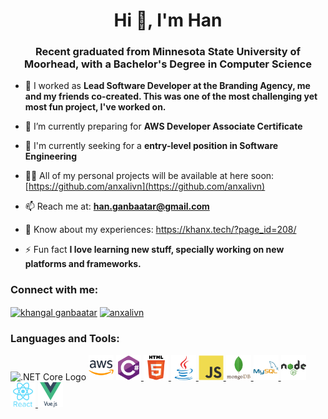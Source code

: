 <h1 align="center">Hi 👋, I'm Han</h1>
<h3 align="center">Recent graduated from Minnesota State University of Moorhead, with a Bachelor's Degree in Computer Science</h3>

- 🔭 I worked as **Lead Software Developer at the Branding Agency, me and my friends co-created. This was one of the most challenging yet most fun project, I've worked on.**

- 🌱 I’m currently preparing for **AWS Developer Associate Certificate**

- 👯 I'm currently seeking for a **entry-level position in Software Engineering**

- 👨‍💻 All of my personal projects will be available at here soon: [https://github.com/anxalivn](https://github.com/anxalivn)

- 📫 Reach me at: **han.ganbaatar@gmail.com**

- 📄 Know about my experiences: https://khanx.tech/?page_id=208/

- ⚡ Fun fact **I love learning new stuff, specially working on new platforms and frameworks.**

<h3 align="left">Connect with me:</h3>
<p align="left">
<a href="https://linkedin.com/in/khangal ganbaatar" target="blank"><img align="center" src="https://cdn.jsdelivr.net/npm/simple-icons@3.0.1/icons/linkedin.svg" alt="khangal ganbaatar" height="30" width="40" /></a>
<a href="https://instagram.com/anxalivn" target="blank"><img align="center" src="https://cdn.jsdelivr.net/npm/simple-icons@3.0.1/icons/instagram.svg" alt="anxalivn" height="30" width="40" /></a>
</p>

<h3 align="left">Languages and Tools:</h3>
<a>



  
  
 <p> 
  <img width="40" height="40" alt=".NET Core Logo" src="https://upload.wikimedia.org/wikipedia/commons/e/ee/.NET_Core_Logo.svg"></a>
  <img src="https://raw.githubusercontent.com/devicons/devicon/master/icons/amazonwebservices/amazonwebservices-original-wordmark.svg" alt="aws" width="40" height="40"/></a> <a
  <img src="https://raw.githubusercontent.com/devicons/devicon/master/icons/c/c-original.svg" alt="c" width="40" height="40"/> </a><a
  <img src="https://raw.githubusercontent.com/devicons/devicon/master/icons/cplusplus/cplusplus-original.svg" alt="cplusplus" width="40" height="40"/> </a> <a href="https://www.w3schools.com/cs/" target="_blank"> 
  <img src="https://raw.githubusercontent.com/devicons/devicon/master/icons/csharp/csharp-original.svg" alt="csharp" width="40" height="40"/> </a> <a href="https://www.w3.org/html/" target="_blank">
  <img src="https://raw.githubusercontent.com/devicons/devicon/master/icons/html5/html5-original-wordmark.svg" alt="html5" width="40" height="40"/> </a> <a href="https://www.java.com" target="_blank"> 
  <img src="https://raw.githubusercontent.com/devicons/devicon/master/icons/java/java-original.svg" alt="java" width="40" height="40"/> </a> <a href="https://developer.mozilla.org/en-US/docs/Web/JavaScript" target="_blank">
  <img src="https://raw.githubusercontent.com/devicons/devicon/master/icons/javascript/javascript-original.svg" alt="javascript" width="40" height="40"/> </a> <a href="https://www.mongodb.com/" target="_blank"> 
  <img src="https://raw.githubusercontent.com/devicons/devicon/master/icons/mongodb/mongodb-original-wordmark.svg" alt="mongodb" width="40" height="40"/> </a> <a href="https://www.mysql.com/" target="_blank">
  <img src="https://raw.githubusercontent.com/devicons/devicon/master/icons/mysql/mysql-original-wordmark.svg" alt="mysql" width="40" height="40"/> </a> <a href="https://nodejs.org" target="_blank">
  <img src="https://raw.githubusercontent.com/devicons/devicon/master/icons/nodejs/nodejs-original-wordmark.svg" alt="nodejs" width="40" height="40"/> </a> <a href="https://reactjs.org/" target="_blank"> <img src="https://raw.githubusercontent.com/devicons/devicon/master/icons/react/react-original-wordmark.svg" alt="react" width="40" height="40"/> </a> <a href="https://vuejs.org/" target="_blank"> 
  <img src="https://raw.githubusercontent.com/devicons/devicon/master/icons/vuejs/vuejs-original-wordmark.svg" alt="vuejs" width="40" height="40"/> </a> 
  </p>

